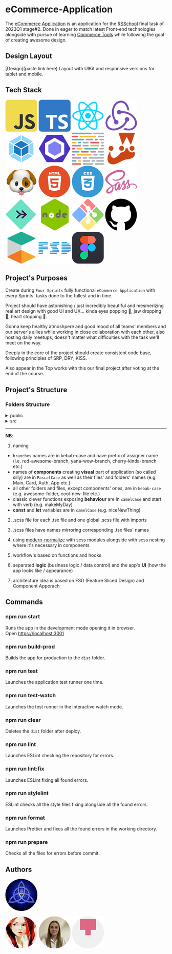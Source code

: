 # eCommerce-Application

The [eCommerce Application](https://starlit-rabanadas-510a4b.netlify.app) is an application for the [RSSchool](https://rs.school/) final task of 2023Q1 stage#2.
Done in eager to match latest Front-end technologies alongside with pursue of learning [Commerce Tools](https://commercetools.com/) while following the goal of creating awesome design.

## Design Layout

[Design](paste link here) Layout with UIKit and responsive versions for tablet and mobile.

## Tech Stack

![js](./public/assets/tech-stack-images/js.png)
![ts](./public/assets/tech-stack-images/ts.png)
![react](./public/assets/tech-stack-images/react.png)
![redux](./public/assets/tech-stack-images/redux.png)
![webpack](./public/assets/tech-stack-images/webpack.png)
![eslint](./public/assets/tech-stack-images/eslint.png)
![prettier](./public/assets/tech-stack-images/prettier.png)
![jest](./public/assets/tech-stack-images/jest.png)
![husky](./public/assets/tech-stack-images/husky.png)
![html](./public/assets/tech-stack-images/html.png)
![css](./public/assets/tech-stack-images/css.png)
![scss](./public/assets/tech-stack-images/scss.png)
![normalize](./public/assets/tech-stack-images/modern-normalize.png)
![node](./public/assets/tech-stack-images/node.png)
![git](./public/assets/tech-stack-images/git.png)
![github](./public/assets/tech-stack-images/github.png)
![ecommerce tools](./public/assets/tech-stack-images/ecommerce_tools.png)
![fsd](./public/assets/tech-stack-images/fsd_architecture.png)
![figma](./public/assets/tech-stack-images/figma.png)

## Project's Purposes

Create during `Four Sprints` fully functional `eCommerce Application` with every Sprints' tasks done to the fullest and in time.

Project should have astonishing / just incredibly beautiful and mesmerizing real art design with good UI and UX... kinda eyes popping 👀, jaw dropping 👄, heart stopping 💖.

Gonna keep healthy atmoshpere and good mood of all teams' members and our server's allies while working in close collaboration with each other, also hosting daily meetups, doesn't matter what difficulties with the task we'll meet on the way.

Deeply in the core of the project should create consistent code base, following principles of SRP, DRY, KISS.

Also appear in the Top works with this our final project after voting at the end of the course.

## Project's Structure

### Folders Structure

<details><summary>public</summary>

- assets (pics, icons, backgrounds, design references etc.)
- favicon
- fonts
</details>

<details><summary>src</summary>

- App (One ring to rule them all, One ring to find them, One ring to bring them all ©Lord of the Rings)
<details><summary>components</summary>

- Card
- Catalog
- Header
- Footer
- shared (reused code e.g. Buttons, Inputs etc.)
</details>
<details><summary>pages</summary>

- Main
- Products
- Product
- Auth
- Registration
</details>

- store
- hooks
- data (product's config, arrays of sounds etc.)
- types (types, enums, interfaces)
- constants (base url, error messages codes etc.)
- utils (just helpful functions, not particularly dedicated to one of the layers)
- style (global with imports)
- index.html
- main.tsx
</details>
<p></p>

---

**NB**:

1. naming

- `branches` names are in kebab-case and have prefix of assigner name (i.e. red-awesome-branch, yana-wow-branch, cherry-kinda-branch etc.)
- names of **components** creating **visual** part of application (so called silly) are in `PascalCase` as well as their files' and folders' names (e.g. Main, Card, Auth, App etc.)
- all other folders and files, except components' ones, are in `kebab-case` (e.g. awesome-folder, cool-new-file etc.)
- classic clever functions exposing **behaviour** are in `camelCase` and start with verb (e.g. makeMyDay)
- **const** and **let** variables are in `camelCase` (e.g. niceNewThing)

2. .scss file for each .tsx file and one global .scss file with imports

3. .scss files have names mirroring corresponding .tsx files' names

4. using [modern-normalize](https://github.com/sindresorhus/modern-normalize) with scss modules alongside with scss nesting where it's necessary in components

5. workflow's based on functions and hooks

8. separated **logic** (business logic / data control) and the app's **UI** (how the app looks like / appearance)

9. architecture idea is based on FSD (Feature Sliced Design) and Component Apporach

## Commands

### npm run start
Runs the app in the development mode opening it in browser.<br />
Open [https://localhost:3001](https://localhost:3001)

### npm run build-prod
Builds the app for production to the `dist` folder.

### npm run test
Launches the application test runner one time.

### npm run test-watch
Launches the test runner in the interactive watch mode.

### npm run clear
Deletes the `dist` folder after deploy.

### npm run lint
Launches ESLint checking the repository for errors.

### npm run lint:fix
Launches ESLint fixing all found errors.

### npm run stylelint
ESLint checks all the style files fixing alongside all the found errors.

### npm run format
Launches Prettier and fixes all the found errors in the working directory.

### npm run prepare
Checks all the files for errors before commit.

## Authors

![trinity](./public/assets/github-pics/trinity.png)

[![craftsw0man](./public/assets/github-pics/github_pic_tashenka.png)](https://github.com/CRAFTSW0MAN/)
[![yanabel1996](./public/assets/github-pics/github_pic_yanabel1996.png)](https://github.com/yanabel1996)
[![lyutails](./public/assets/github-pics/github_pic_lyutails.png)](https://github.com/lyutails)

